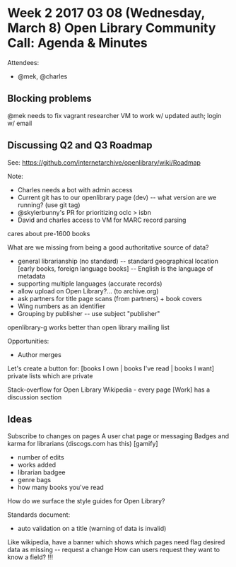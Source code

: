 # Week 2 2017 03 08 (Wednesday, March 8) Open Library Community Call: Agenda & Minutes

Attendees:
- @mek, @charles

## Blocking problems

@mek needs to fix vagrant researcher VM to work w/ updated auth; login w/ email

## Discussing Q2 and Q3 Roadmap

See: https://github.com/internetarchive/openlibrary/wiki/Roadmap


Note:
- Charles needs a bot with admin access
- Current git has to our openlibrary page (dev) -- what version are we running? (use git tag)
- @skylerbunny's PR for prioritizing oclc > isbn
- David and charles access to VM for MARC record parsing

cares about pre-1600 books

What are we missing from being a good authoritative source of data?
- general librarianship (no standard) -- standard geographical location [early books, foreign language books] -- English is the language of metadata
- supporting multiple languages (accurate records)
- allow upload on Open Library?... (to archive.org)
- ask partners for title page scans (from partners) + book covers
- Wing numbers as an identifier 
- Grouping by publisher -- use subject "publisher"

openlibrary-g works better than open library mailing list

Opportunities:
- Author merges

Let's create a button for:
[books I own | books I've read | books I want]
private lists which are private

Stack-overflow for Open Library
Wikipedia - every page [Work] has a discussion section

## Ideas
Subscribe to changes on pages
A user chat page or messaging
Badges and karma for librarians (discogs.com has this) [gamify]
- number of edits
- works added
- librarian badgee
- genre bags
- how many books you've read

How do we surface the style guides for Open Library?

Standards document:
- auto validation on a title (warning of data is invalid)

Like wikipedia, have a banner which shows which pages need 
flag desired data as missing -- request a change
How can users request they want to know a field? !!!